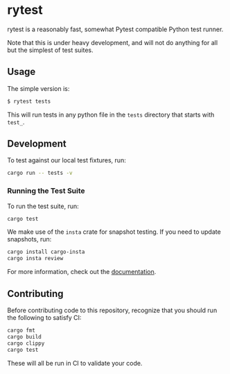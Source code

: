 # rytest

rytest is a reasonably fast, somewhat Pytest compatible Python test runner.

Note that this is under heavy development, and will not do anything for all
but the simplest of test suites.

## Usage

The simple version is:

```bash
$ rytest tests
```

This will run tests in any python file in the `tests` directory that starts with `test_`.

## Development

To test against our local test fixtures, run:

```bash
cargo run -- tests -v
```

### Running the Test Suite

To run the test suite, run:

```bash
cargo test
```

We make use of the `insta` crate for snapshot testing. If you need to update snapshots, run:

```bash
cargo install cargo-insta
cargo insta review
```

For more information, check out the [documentation](https://insta.rs/docs/cli/).

## Contributing

Before contributing code to this repository, recognize that you should run the following to satisfy CI:

```bash
cargo fmt
cargo build
cargo clippy
cargo test
```

These will all be run in CI to validate your code.

